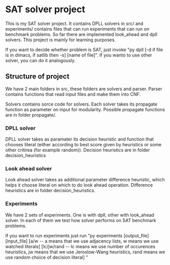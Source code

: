 # SAT solver project

This is my SAT solver project. It contains DPLL solvers in src/ and experiments/ contains files that can run experiments that can run on benchmark problems. So far there are implemented look_ahead and dpll solvers. This project is mainly for learning purposes.

If you want to decide whether problem is SAT, just invoke "py dpll [-d if file is in dimacs, if satlib then -s] [name of file]". If you wanto to use other solver, you can do it analogously.

## Structure of project

We have 2 main folders in src, these folders are solvers and parser. Parser contains functions that read input files and make them into CNF. 

Solvers contains sorce code for solvers.
Each solver takes its propagate function as parameter on input for modularity. Possible propagate functions are in folder propagate/.

### DPLL solver

DPLL solver takes as paramater its decision heuristic and function that chooses literal (either according to best score given by heuristics or some other critirea (for example random)). Decision heuristics are in folder decision_heuristics

### Look ahead solver

Look ahead solver takes as additional parameter difference heuristic, which helps it choose literal on which to do look ahead operation. Difference heuristics are in folder decision_heuristics.

### Experiments

We have 2 sets of experiments. One is with dpll, other with look_ahead solver. In each of them we test how solver performs on SAT benchmark problems.

If you want to run experiments just run "py experiments [output_file] [input_file] [a/w -- a means that we use adjacency lists, w means we use watched literals] [lc/jw/rand -- lc means we use number of occurences heuristics, jw means that we use Jeroslow-Wang heuristics, rand means we use random choice of decision literal] "
